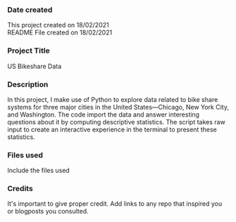 ### Date created
This project created on 18/02/2021  
README File created on 18/02/2021


### Project Title
US Bikeshare Data 

### Description
In this project, I make use of Python to explore data related to bike share systems for three major cities in the United States—Chicago, New York City, and Washington.
The code import the data and answer interesting questions about it by computing descriptive statistics.
The script takes raw input to create an interactive experience in the terminal to present these statistics.

### Files used
Include the files used

### Credits
It's important to give proper credit. Add links to any repo that inspired you or blogposts you consulted.

